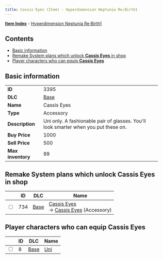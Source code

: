```yaml
---
title: Cassis Eyes (Item) - Hyperdimension Neptunia Re;Birth1
---
```


[**Item Index**](/neptunia/rb1/item/index.html) - [Hyperdimension Neptunia Re;Birth1](/neptunia/rb1)

## Contents

- [Basic information](#basic-information)
- [Remake System plans which unlock **Cassis Eyes** in shop](#remake-system-plans-which-unlock-cassis-eyes-in-shop)
- [Player characters who can equip **Cassis Eyes**](#player-characters-who-can-equip-cassis-eyes)
## Basic information

|   |   |
| -- | -- |
| **ID** | 3395 |
| **DLC** | [Base](/neptunia/rb1/dlc/1-base.html) |
| **Name** | Cassis Eyes |
| **Type** | Accessory |
| **Description** | Uni only. A fashionable pair of glasses. You'll look smarter when you put these on. |
| **Buy Price** | 1000 |
| **Sell Price** | 500 |
| **Max inventory** | 99 |


## Remake System plans which unlock **Cassis Eyes** in shop

|    | ID | DLC | Name |
| -- | -- | --- | ---- |
| <input type="checkbox" id="rb1-remake-1-734" class="trackbox" /> | 734 | [Base](/neptunia/rb1/dlc/1-base.html) | [Cassis Eyes](/neptunia/rb1/remake/1-734-cassis-eyes.html)<br /> → [Cassis Eyes](/neptunia/rb1/item/1-3395-cassis-eyes.html) (Accessory) |


## Player characters who can equip **Cassis Eyes**

|    | ID | DLC | Name |
| -- | -- | --- | ---- |
| <input type="checkbox" id="rb1-player-1-8" class="trackbox" /> | 8 | [Base](/neptunia/rb1/dlc/1-base.html) | [Uni](/neptunia/rb1/player/1-8-uni.html) |
